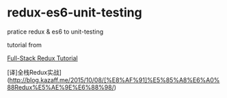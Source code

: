 # redux-es6-unit-testing

pratice redux & es6 to unit-testing

tutorial from

[Full-Stack Redux Tutorial](http://teropa.info/blog/2015/09/10/full-stack-redux-tutorial.html)

[译]全栈Redux实战](http://blog.kazaff.me/2015/10/08/[%E8%AF%91]%E5%85%A8%E6%A0%88Redux%E5%AE%9E%E6%88%98/)

